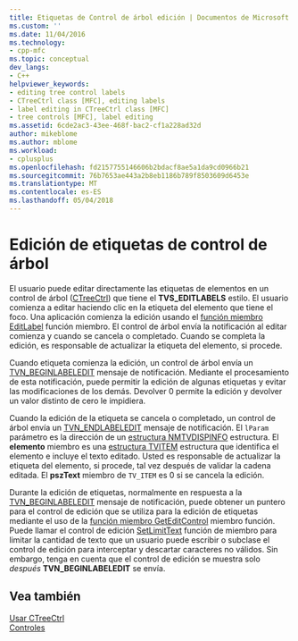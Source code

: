 ```yaml
---
title: Etiquetas de Control de árbol edición | Documentos de Microsoft
ms.custom: ''
ms.date: 11/04/2016
ms.technology:
- cpp-mfc
ms.topic: conceptual
dev_langs:
- C++
helpviewer_keywords:
- editing tree control labels
- CTreeCtrl class [MFC], editing labels
- label editing in CTreeCtrl class [MFC]
- tree controls [MFC], label editing
ms.assetid: 6cde2ac3-43ee-468f-bac2-cf1a228ad32d
author: mikeblome
ms.author: mblome
ms.workload:
- cplusplus
ms.openlocfilehash: fd2157755146606b2bdacf8ae5a1da9cd0966b21
ms.sourcegitcommit: 76b7653ae443a2b8eb1186b789f8503609d6453e
ms.translationtype: MT
ms.contentlocale: es-ES
ms.lasthandoff: 05/04/2018
---
```

# <a name="tree-control-label-editing"></a>Edición de etiquetas de control de árbol
El usuario puede editar directamente las etiquetas de elementos en un control de árbol ([CTreeCtrl](../mfc/reference/ctreectrl-class.md)) que tiene el **TVS_EDITLABELS** estilo. El usuario comienza a editar haciendo clic en la etiqueta del elemento que tiene el foco. Una aplicación comienza la edición usando el [función miembro EditLabel](../mfc/reference/ctreectrl-class.md#editlabel) función miembro. El control de árbol envía la notificación al editar comienza y cuando se cancela o completado. Cuando se completa la edición, es responsable de actualizar la etiqueta del elemento, si procede.  
  
 Cuando etiqueta comienza la edición, un control de árbol envía un [TVN_BEGINLABELEDIT](http://msdn.microsoft.com/library/windows/desktop/bb773506) mensaje de notificación. Mediante el procesamiento de esta notificación, puede permitir la edición de algunas etiquetas y evitar las modificaciones de los demás. Devolver 0 permite la edición y devolver un valor distinto de cero le impidiera.  
  
 Cuando la edición de la etiqueta se cancela o completado, un control de árbol envía un [TVN_ENDLABELEDIT](http://msdn.microsoft.com/library/windows/desktop/bb773515) mensaje de notificación. El `lParam` parámetro es la dirección de un [estructura NMTVDISPINFO](http://msdn.microsoft.com/library/windows/desktop/bb773418) estructura. El **elemento** miembro es una [estructura TVITEM](http://msdn.microsoft.com/library/windows/desktop/bb773456) estructura que identifica el elemento e incluye el texto editado. Usted es responsable de actualizar la etiqueta del elemento, si procede, tal vez después de validar la cadena editada. El **pszText** miembro de `TV_ITEM` es 0 si se cancela la edición.  
  
 Durante la edición de etiquetas, normalmente en respuesta a la [TVN_BEGINLABELEDIT](http://msdn.microsoft.com/library/windows/desktop/bb773506) mensaje de notificación, puede obtener un puntero para el control de edición que se utiliza para la edición de etiquetas mediante el uso de la [función miembro GetEditControl](../mfc/reference/ctreectrl-class.md#geteditcontrol) miembro función. Puede llamar el control de edición [SetLimitText](../mfc/reference/cedit-class.md#setlimittext) función de miembro para limitar la cantidad de texto que un usuario puede escribir o subclase el control de edición para interceptar y descartar caracteres no válidos. Sin embargo, tenga en cuenta que el control de edición se muestra solo *después* **TVN_BEGINLABELEDIT** se envía.  
  
## <a name="see-also"></a>Vea también  
 [Usar CTreeCtrl](../mfc/using-ctreectrl.md)   
 [Controles](../mfc/controls-mfc.md)

